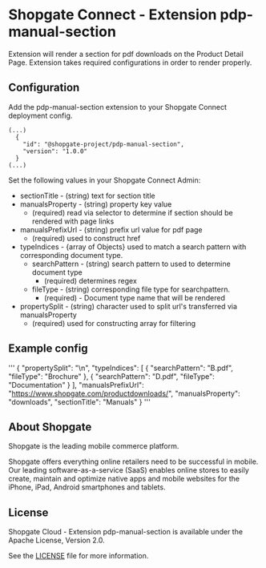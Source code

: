 # Shopgate Connect - Extension pdp-manual-section
Extension will render a section for pdf downloads on the Product Detail Page. Extension takes required configurations in order to render properly.

## Configuration
Add the pdp-manual-section extension to your Shopgate Connect deployment config.

```
(...)
  {
    "id": "@shopgate-project/pdp-manual-section",
    "version": "1.0.0"
  }
(...)
```

Set the following values in your Shopgate Connect Admin:
* sectionTitle - (string) text for section title
* manualsProperty - (string) property key value
  * (required) read via selector to determine if section should be rendered with page links
* manualsPrefixUrl - (string) prefix url value for pdf page
  * (required) used to construct href
* typeIndices - {array of Objects} used to match a search pattern with corresponding document type.
  * searchPattern - (string) search pattern to used to determine document type
    * (required) determines regex
  * fileType - (string) corresponding file type for searchpattern.
    * (required) - Document type name that will be rendered
* propertySplit - (string) character used to split url's transferred via manualsProperty
  * (required) used for constructing array for filtering

## Example config
'''
{
  "propertySplit": "\n",
  "typeIndices": 
    [ 
      {
        "searchPattern": "B.pdf",
        "fileType": "Brochure"
      },
      {
        "searchPattern": "D.pdf",
        "fileType": "Documentation"
      }
    ],
  "manualsPrefixUrl": "https://www.shopgate.com/productdownloads/",
  "manualsProperty": "downloads",
  "sectionTitle": "Manuals"
}
'''
## About Shopgate

Shopgate is the leading mobile commerce platform.

Shopgate offers everything online retailers need to be successful in mobile. Our leading
software-as-a-service (SaaS) enables online stores to easily create, maintain and optimize native
apps and mobile websites for the iPhone, iPad, Android smartphones and tablets.


## License

Shopgate Cloud - Extension pdp-manual-section is available under the Apache License, Version 2.0.

See the [LICENSE](./LICENSE) file for more information.

